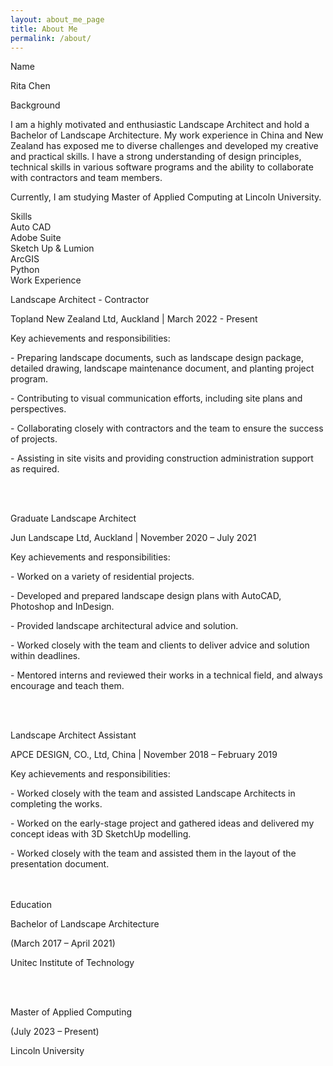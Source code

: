 ```yaml
---
layout: about_me_page
title: About Me
permalink: /about/
---
```


<div class="container about-section">
    <span class="h2">Name</span>
    <p class="about-name">Rita Chen</p>
    <span class="h2">Background</span>
    <p class="about-background">
        I am a highly motivated and enthusiastic Landscape Architect and hold a Bachelor of Landscape Architecture.
        My work experience in China and New Zealand has exposed me to diverse challenges and developed my creative and practical skills.
        I have a strong understanding of design principles, technical skills in various software programs and the ability to collaborate with contractors and team members.</p>
        <p>Currently, I am studying Master of Applied Computing at Lincoln University.</p>
</div>
<div class="container about-section">
    <div class="skills-container">
        <span class="h2">Skills</span>
        <div class="skill">
            <span class="skill-name">Auto CAD</span>
            <div class="skill-level">
                <span class="square filled"></span>
                <span class="square filled"></span>
                <span class="square filled"></span>
                <span class="square"></span>
                <span class="square"></span>
            </div>
        </div>
        <div class="skill">
            <span class="skill-name">Adobe Suite</span>
            <div class="skill-level">
                <span class="square filled"></span>
                <span class="square filled"></span>
                <span class="square filled"></span>
                <span class="square filled"></span>
                <span class="square"></span>
            </div>
        </div>
        <div class="skill">
            <span class="skill-name">Sketch Up & Lumion</span>
            <div class="skill-level">
                <span class="square filled"></span>
                <span class="square filled"></span>
                <span class="square filled"></span>
                <span class="square square"></span>
                <span class="square"></span>
            </div>
        </div>
        <div class="skill">
            <span class="skill-name">ArcGIS</span>
            <div class="skill-level">
                <span class="square filled"></span>
                <span class="square filled"></span>
                <span class="square square"></span>
                <span class="square square"></span>
                <span class="square"></span>
            </div>
        </div>
        <div class="skill">
            <span class="skill-name">Python</span>
            <div class="skill-level">
                <span class="square filled"></span>
                <span class="square square"></span>
                <span class="square square"></span>
                <span class="square square"></span>
                <span class="square"></span>
            </div>
        </div>
    </div>
</div>
<div class="container about-section">
    <span class="h2">Work Experience</span>
        <p class="about-workexperience">
            Landscape Architect - Contractor</p>
            <p>Topland New Zealand Ltd, Auckland | March 2022 - Present</p>
            <p class = "respon">Key achievements and responsibilities:</p>
            <p>- Preparing landscape documents, such as landscape design package, detailed drawing, landscape maintenance document, and planting project program.</p>
            <p>- Contributing to visual communication efforts, including site plans and perspectives.</p>
            <p>- Collaborating closely with contractors and the team to ensure the success of projects.</p>
            <p>- Assisting in site visits and providing construction administration support as required.</p>
            <br><br>
        <p class="about-workexperience">
            Graduate Landscape Architect</p>
            <p>Jun Landscape Ltd, Auckland | November 2020 – July 2021</p>
            <p class = "respon">Key achievements and responsibilities:</p>
            <p>- Worked on a variety of residential projects.</p>
            <p>- Developed and prepared landscape design plans with AutoCAD, Photoshop and InDesign.</p>
            <p>- Provided landscape architectural advice and solution.</p>
            <p>- Worked closely with the team and clients to deliver advice and solution within deadlines.</p>
            <p>- Mentored interns and reviewed their works in a technical field, and always encourage and teach them.</p>
            <br><br>
        <p class="about-workexperience">
            Landscape Architect Assistant</p>
            <p>APCE DESIGN, CO., Ltd, China | November 2018 – February 2019</p>
            <p class = "respon">Key achievements and responsibilities:</p>
            <p>- Worked closely with the team and assisted Landscape Architects in completing the works.</p>
            <p>- Worked on the early-stage project and gathered ideas and delivered my concept ideas with 3D SketchUp modelling.</p>
            <p>- Worked closely with the team and assisted them in the layout of the presentation document.</p>
            <br><br>
    <span class="h2">Education</span>
        <p class="about-Education">
            Bachelor of Landscape Architecture</p>
            <p>(March 2017 – April 2021)</p>
            <p>Unitec Institute of Technology</p>
            <br><br>
            <p>Master of Applied Computing</p>
            <p>(July 2023 – Present)</p>
            <p>Lincoln University</p>
            <br><br>
        </div>